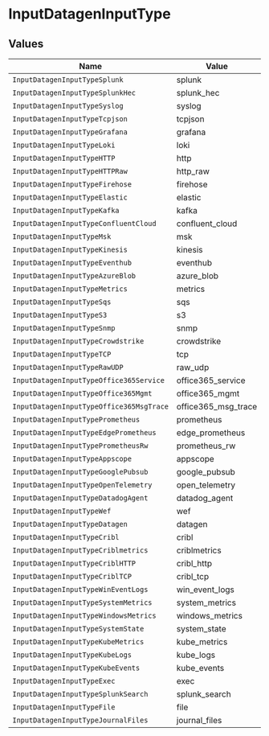# InputDatagenInputType


## Values

| Name                                     | Value                                    |
| ---------------------------------------- | ---------------------------------------- |
| `InputDatagenInputTypeSplunk`            | splunk                                   |
| `InputDatagenInputTypeSplunkHec`         | splunk_hec                               |
| `InputDatagenInputTypeSyslog`            | syslog                                   |
| `InputDatagenInputTypeTcpjson`           | tcpjson                                  |
| `InputDatagenInputTypeGrafana`           | grafana                                  |
| `InputDatagenInputTypeLoki`              | loki                                     |
| `InputDatagenInputTypeHTTP`              | http                                     |
| `InputDatagenInputTypeHTTPRaw`           | http_raw                                 |
| `InputDatagenInputTypeFirehose`          | firehose                                 |
| `InputDatagenInputTypeElastic`           | elastic                                  |
| `InputDatagenInputTypeKafka`             | kafka                                    |
| `InputDatagenInputTypeConfluentCloud`    | confluent_cloud                          |
| `InputDatagenInputTypeMsk`               | msk                                      |
| `InputDatagenInputTypeKinesis`           | kinesis                                  |
| `InputDatagenInputTypeEventhub`          | eventhub                                 |
| `InputDatagenInputTypeAzureBlob`         | azure_blob                               |
| `InputDatagenInputTypeMetrics`           | metrics                                  |
| `InputDatagenInputTypeSqs`               | sqs                                      |
| `InputDatagenInputTypeS3`                | s3                                       |
| `InputDatagenInputTypeSnmp`              | snmp                                     |
| `InputDatagenInputTypeCrowdstrike`       | crowdstrike                              |
| `InputDatagenInputTypeTCP`               | tcp                                      |
| `InputDatagenInputTypeRawUDP`            | raw_udp                                  |
| `InputDatagenInputTypeOffice365Service`  | office365_service                        |
| `InputDatagenInputTypeOffice365Mgmt`     | office365_mgmt                           |
| `InputDatagenInputTypeOffice365MsgTrace` | office365_msg_trace                      |
| `InputDatagenInputTypePrometheus`        | prometheus                               |
| `InputDatagenInputTypeEdgePrometheus`    | edge_prometheus                          |
| `InputDatagenInputTypePrometheusRw`      | prometheus_rw                            |
| `InputDatagenInputTypeAppscope`          | appscope                                 |
| `InputDatagenInputTypeGooglePubsub`      | google_pubsub                            |
| `InputDatagenInputTypeOpenTelemetry`     | open_telemetry                           |
| `InputDatagenInputTypeDatadogAgent`      | datadog_agent                            |
| `InputDatagenInputTypeWef`               | wef                                      |
| `InputDatagenInputTypeDatagen`           | datagen                                  |
| `InputDatagenInputTypeCribl`             | cribl                                    |
| `InputDatagenInputTypeCriblmetrics`      | criblmetrics                             |
| `InputDatagenInputTypeCriblHTTP`         | cribl_http                               |
| `InputDatagenInputTypeCriblTCP`          | cribl_tcp                                |
| `InputDatagenInputTypeWinEventLogs`      | win_event_logs                           |
| `InputDatagenInputTypeSystemMetrics`     | system_metrics                           |
| `InputDatagenInputTypeWindowsMetrics`    | windows_metrics                          |
| `InputDatagenInputTypeSystemState`       | system_state                             |
| `InputDatagenInputTypeKubeMetrics`       | kube_metrics                             |
| `InputDatagenInputTypeKubeLogs`          | kube_logs                                |
| `InputDatagenInputTypeKubeEvents`        | kube_events                              |
| `InputDatagenInputTypeExec`              | exec                                     |
| `InputDatagenInputTypeSplunkSearch`      | splunk_search                            |
| `InputDatagenInputTypeFile`              | file                                     |
| `InputDatagenInputTypeJournalFiles`      | journal_files                            |